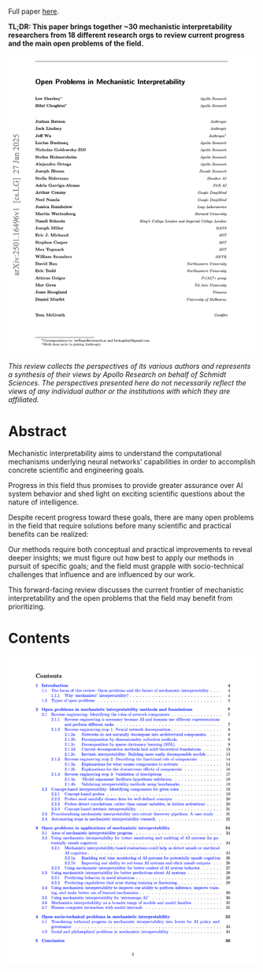 Full paper [here](https://arxiv.org/abs/2501.16496).

**TL;DR: This paper brings together ~30 mechanistic interpretability researchers from 18 different research orgs to review current progress and the main open problems of the field.**

![](img/review/authors.webp)

_This review collects the perspectives of its various authors and represents a synthesis of their views by Apollo Research on behalf of Schmidt Sciences. The perspectives presented here do not necessarily reflect the views of any individual author or the institutions with which they are affiliated._

# Abstract

Mechanistic interpretability aims to understand the computational mechanisms underlying neural networks’ capabilities in order to accomplish concrete scientific and engineering goals. 

Progress in this field thus promises to provide greater assurance over AI system behavior and shed light on exciting scientific questions about the nature of intelligence. 

Despite recent progress toward these goals, there are many open problems in the field that require solutions before many scientific and practical benefits can be realized: 

Our methods require both conceptual and practical improvements to reveal deeper insights; we must figure out how best to apply our methods in pursuit of specific goals; and the field must grapple with socio-technical challenges that influence and are influenced by our work. 

This forward-facing review discusses the current frontier of mechanistic interpretability and the open problems that the field may benefit from prioritizing.

# Contents

![](img/review/contents.webp)